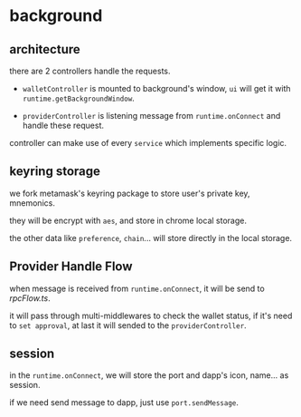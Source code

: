 # background

## architecture

there are 2 controllers handle the requests.

- `walletController` is mounted to background's window, `ui` will get it with `runtime.getBackgroundWindow`.

- `providerController` is listening message from `runtime.onConnect` and handle these request.

controller can make use of every `service` which implements specific logic.

## keyring storage

we fork metamask's keyring package to store user's private key, mnemonics.

they will be encrypt with `aes`, and store in chrome local storage.

the other data like `preference`, `chain`... will store directly in the local storage.

## Provider Handle Flow

when message is received from `runtime.onConnect`, it will be send to _rpcFlow.ts_.

it will pass through multi-middlewares to check the wallet status, if it's need to `set approval`, at last it will sended to the `providerController`.


## session

in the `runtime.onConnect`, we will store the port and dapp's icon, name... as session.

if we need send message to dapp, just use `port.sendMessage`.
